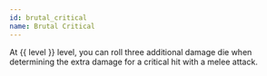```yaml
---
id: brutal_critical
name: Brutal Critical
---
```

At {{ level }} level, you can roll three additional damage die when determining the extra damage for a critical hit with 
a melee attack. 